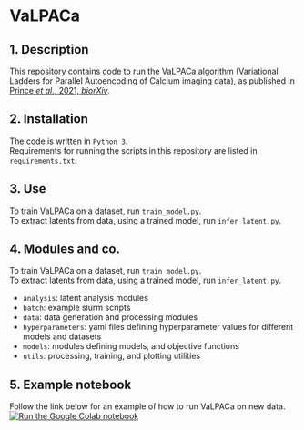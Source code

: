 # VaLPACa

## 1. Description
This repository contains code to run the VaLPACa algorithm (Variational Ladders for Parallel Autoencoding of Calcium imaging data), as published in [Prince _et al._, 2021, _biorXiv_](https://www.biorxiv.org/content/10.1101/2021.03.05.434105v1).   

## 2. Installation
The code is written in `Python 3`.  
Requirements for running the scripts in this repository are listed in `requirements.txt`.

## 3. Use
To train VaLPACa on a dataset, run `train_model.py`.  
To extract latents from data, using a trained model, run `infer_latent.py`.  

## 4. Modules and co.
To train VaLPACa on a dataset, run `train_model.py`.  
To extract latents from data, using a trained model, run `infer_latent.py`.  
* `analysis`: latent analysis modules  
* `batch`: example slurm scripts  
* `data`: data generation and processing modules  
* `hyperparameters`: yaml files defining hyperparameter values for different models and datasets  
* `models`: modules defining models, and objective functions  
* `utils`: processing, training, and plotting utilities  

## 5. Example notebook

Follow the link below for an example of how to run VaLPACa on new data.  
[![Run the Google Colab notebook](https://colab.research.google.com/assets/colab-badge.svg)](https://colab.research.google.com/github/linclab/valpaca/blob/main/run_valpaca_example.ipynb)
